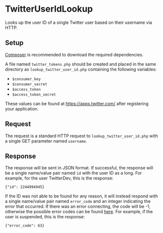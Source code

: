 # TwitterUserIdLookup

Looks up the user ID of a single Twitter user based on their username via HTTP.

## Setup

[Composer](https://getcomposer.org/) is recommended to download the required 
dependencies.

A file named `twitter_tokens.php` should be created and placed in the same 
directory as `lookup_twitter_user_id.php` containing the following variables:
* `$consumer_key`
* `$consumer_secret`
* `$access_token`
* `$access_token_secret`

These values can be found at <https://apps.twitter.com/> after registering 
your application.

## Request

The request is a standard HTTP request to `lookup_twitter_user_id.php` with a 
single GET parameter named `username`.

## Response

The response will be sent in JSON format. If successful, the response will be 
a single name/value pair named `id` with the user ID as a long. For example, 
for the user TwitterDev, this is the response:

`{"id": 2244994945}`

If the ID was not able to be found for any reason, it will instead respond 
with a single name/value pair named `error_code` and an integer indicating the 
error that occurred. If there was an error connecting, the code will be -1, 
otherwise the possible error codes can be found 
[here](https://developer.twitter.com/en/docs/basics/response-codes.html). For 
example, if the user is suspended, this is the response:

`{"error_code": 63}`